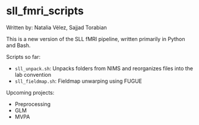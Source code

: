 # sll_fmri_scripts
Written by: Natalia Vélez, Sajjad Torabian

This is a new version of the SLL fMRI pipeline, written primarily in Python and Bash.

Scripts so far:
* `sll_unpack.sh`: Unpacks folders from NIMS and reorganizes files into the lab convention
* `sll_fieldmap.sh`: Fieldmap unwarping using FUGUE

Upcoming projects:
* Preprocessing
* GLM
* MVPA
